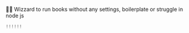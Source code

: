 🧙‍♂️ Wizzard to run books without any settings, boilerplate or struggle in node js

```typescript
!!!!!!
```
